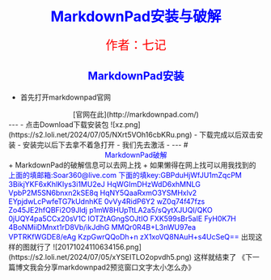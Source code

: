 # <font color="blue"><center>MarkdownPad安装与破解</center></font>  
<font color='red'><font size="5"><center>作者：七记</center></font></font>
## <font color="blue"><center>MarkdownPad安装</center></font>
- 首先打开markdownpad官网
<center>[官网在此](http://markdownpad.com/)</center>  
---
- 点击Download下载安装包  
![xz.png](https://s2.loli.net/2024/07/05/NXrt5VOh16cbKRu.png)  
- 下载完成以后双击安装  
- 安装完以后下去拿不着急打开  
- 我们先去激活
- ---
# <font color='blue'><center>MarkdownPad破解</center></font> 
+ MarkdownPad的破解信息可以去网上找  
	+ 如果懒得在网上找可以用我找到的  
<font color='blue'>上面的填邮箱:Soar360@live.com  
下面的填key:GBPduHjWfJU1mZqcPM  3BikjYKF6xKhlKIys3i1MU2eJ  HqWGImDHzWdD6xhMNLG  VpbP2M5SN6bnxn2kSE8q HqNY5QaaRxmO3YSMHxlv2 EYpjdwLcPwfeTG7kUdnhKE 0vVy4RidP6Y2  
wZ0q74f47fzs Zo45JE2hfQBFi2O9Jldj  p1mW8HUpTtLA2a5/sQytXJUQl/QKO  
0jUQY4pa5CCx20sV1C lOTZtAGngSOJtIO FXK599sBr5aIE FyH0K7H 4BoNMiiDMnxt1rD8Vb/ikJdhG  
MMQr0R4B+L3nWU97ea  
VPTRKfWGDE8/eAg  
KzpGwrQQoDh+n  
zX1xoVQ8NAuH+s4UcSeQ==</font>  
出现这样的图就行了
![20171024110634156.png](https://s2.loli.net/2024/07/05/xYSEITLO2opvdh5.png)  
这样就结束了  
《下一篇博文我会分享markdownpad2预览窗口文字太小怎么办》
